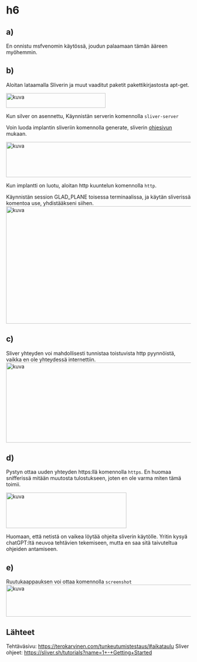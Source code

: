 # h6
## a)
En onnistu msfvenomin käytössä, joudun palaamaan tämän ääreen myöhemmin.
## b)
Aloitan lataamalla Sliverin ja muut vaaditut paketit pakettikirjastosta apt-get.

<img width="271" height="40" alt="kuva" src="https://github.com/user-attachments/assets/8589e75d-ab9f-4300-9e5d-8de8dff0b20e" />

Kun silver on asennettu, Käynnistän serverin komennolla `sliver-server`

Voin luoda implantin sliveriin komennolla generate, sliverin [ohjesivun](https://sliver.sh/tutorials?name=1+-+Getting+Started) mukaan. 

<img width="620" height="96" alt="kuva" src="https://github.com/user-attachments/assets/41cec7b2-4783-420b-927e-490cb39bc882" />

Kun implantti on luotu, aloitan http kuuntelun komennolla `http`.

Käynnistän session GLAD_PLANE toisessa terminaalissa, ja käytän sliverissä komentoa use, yhdistääkseni siihen.
<img width="835" height="320" alt="kuva" src="https://github.com/user-attachments/assets/73168225-a6c3-4909-ad0b-9754df971f7e" />

## c)
Sliver yhteyden voi mahdollisesti tunnistaa toistuvista http pyynnöistä, vaikka en ole yhteydessä internettiin.
<img width="1723" height="218" alt="kuva" src="https://github.com/user-attachments/assets/69c7260c-0a34-49d8-909a-8e6debafc2b4" />

## d)
Pystyn ottaa uuden yhteyden https:llä komennolla `https`. En huomaa snifferissä mitään muutosta tulostukseen, joten en ole varma miten tämä toimii. 

<img width="328" height="97" alt="kuva" src="https://github.com/user-attachments/assets/7937ba45-4937-4a87-98e6-7907fd25caec" />

Huomaan, että netistä on vaikea löytää ohjeita sliverin käytölle. Yritin kysyä chatGPT:ltä neuvoa tehtävien tekemiseen, mutta en saa sitä taivuteltua ohjeiden antamiseen.
## e)
Ruutukaappauksen voi ottaa komennolla `screenshot`
<img width="721" height="87" alt="kuva" src="https://github.com/user-attachments/assets/1dcf8156-8d83-4a27-a705-b50a67e8e17f" />

## Lähteet

Tehtäväsivu: https://terokarvinen.com/tunkeutumistestaus/#aikataulu
Sliver ohjeet: https://sliver.sh/tutorials?name=1+-+Getting+Started
